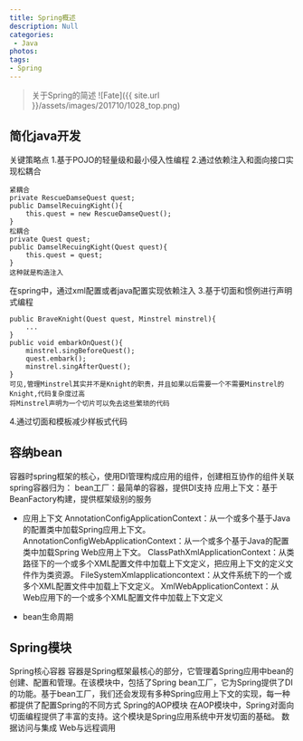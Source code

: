 ```yaml
---
title: Spring概述
description: Null
categories:
 - Java
photos:
tags:
- Spring
---
```


> 关于Spring的简述
![Fate]({{ site.url }}/assets/images/201710/1028_top.png)

## 简化java开发
关键策略点
1.基于POJO的轻量级和最小侵入性编程
2.通过依赖注入和面向接口实现松耦合
```
紧耦合
private RescueDamseQuest quest;
public DamselRecuingKight(){
	this.quest = new RescueDamseQuest();
}
松耦合
private Quest quest;
public DamselRecuingKight(Quest quest){
	this.quest = quest;
}
这种就是构造注入
```
在spring中，通过xml配置或者java配置实现依赖注入
3.基于切面和惯例进行声明式编程
```
public BraveKnight(Quest quest, Minstrel minstrel){
	...
}
public void embarkOnQuest(){
	minstrel.singBeforeQuest();
	quest.embark();
	minstrel.singAfterQuest();
}
可见,管理Minstrel其实并不是Knight的职责，并且如果以后需要一个不需要Minstrel的Knight,代码复杂度过高
将Minstrel声明为一个切片可以免去这些繁琐的代码
```
4.通过切面和模板减少样板式代码

## 容纳bean
容器时spring框架的核心，使用DI管理构成应用的组件，创建相互协作的组件关联
spring容器归为：
bean工厂：最简单的容器，提供DI支持
应用上下文：基于BeanFactory构建，提供框架级别的服务

- 应用上下文
AnnotationConfigApplicationContext：从一个或多个基于Java的配置类中加载Spring应用上下文。
AnnotationConfigWebApplicationContext：从一个或多个基于Java的配置类中加载Spring Web应用上下文。
ClassPathXmlApplicationContext：从类路径下的一个或多个XML配置文件中加载上下文定义，把应用上下文的定义文件作为类资源。
FileSystemXmlapplicationcontext：从文件系统下的一个或多个XML配置文件中加载上下文定义。
XmlWebApplicationContext：从Web应用下的一个或多个XML配置文件中加载上下文定义

- bean生命周期

## Spring模块
Spring核心容器
容器是Spring框架最核心的部分，它管理着Spring应用中bean的创建、配置和管理。在该模块中，包括了Spring bean工厂，它为Spring提供了DI的功能。基于bean工厂，我们还会发现有多种Spring应用上下文的实现，每一种都提供了配置Spring的不同方式
Spring的AOP模块
在AOP模块中，Spring对面向切面编程提供了丰富的支持。这个模块是Spring应用系统中开发切面的基础。
数据访问与集成
Web与远程调用

